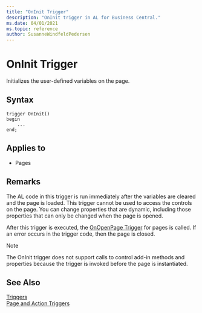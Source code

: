 ```yaml
---
title: "OnInit Trigger"
description: "OnInit trigger in AL for Business Central."
ms.date: 04/01/2021
ms.topic: reference
author: SusanneWindfeldPedersen
---
```


# OnInit Trigger

Initializes the user-defined variables on the page.  

## Syntax  

```AL
trigger OnInit()
begin
    ...
end;
``` 
 
## Applies to

- Pages  
  
## Remarks  

The AL code in this trigger is run immediately after the variables are cleared and the page is loaded. This trigger cannot be used to access the controls on the page. You can change properties that are dynamic, including those properties that can only be changed when the page is opened.  
  
After this trigger is executed, the [OnOpenPage Trigger](devenv-onopenpage-trigger.md) for pages is called. If an error occurs in the trigger code, then the page is closed.  
  
> [!NOTE]  
> The OnInit trigger does not support calls to control add-in methods and properties because the trigger is invoked before the page is instantiated. <!-- For more information see, [Exposing Methods and Properties in a Windows Client Control Add-in](exposing-methods-and-properties-in-a-windows-client-control-add-in.md). --> 
  
## See Also

[Triggers](devenv-triggers.md)  
[Page and Action Triggers](devenv-page-and-action-triggers.md)  
